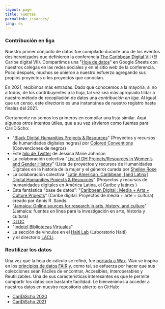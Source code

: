 ```yaml
---
layout: page
title: Fuentes
permalink: /sources/
lang: es
---
```


### Contribución en liga

Nuestro primer conjunto de datos fue compilado durante uno de los eventos desincronizados que definieron la conferencia [The Caribbean Digital VII](http://caribbeandigitalnyc.net/2020/directory/) (El Caribe digital VII). Compartimos una "[Hoja de datos](https://docs.google.com/spreadsheets/d/1PfgI0GrQR60gwRFVIZmZtWae9JyAMpZNFOZRe5xsMsg/edit#gid=1461016146)" en Google Sheets con nuestros colegas en las redes sociales y en el sitio web de la conferencia. Poco después, muchos se unieron a nuestro esfuerzo agregando sus propios proyectos o los proyectos que conocían.

En 2021, recibimos más entradas. Dado que conocemos a la mayoría, si no a todos, de los contribuyentes a la hoja, tal vez sea más apropiado tildar a nuestro método de recopilación de datos una _contribución en liga_. Al igual que un censo, este directorio es una instantánea de nuestro registro hasta finales del 2021.

Ciertamente no somos los primeros en compilar una lista similar. Aquí algunos otros intentos útiles, que a su vez sirvieron como fuentes para CariDiScho:

- "[Black Digital Humanities Projects & Resources](https://docs.google.com/document/d/1rZwucjyAAR7QiEZl238_hhRPXo5-UKXt2_KCrwPZkiQ/edit#heading=h.lfar8xoosxqv)" (Proyectos y recursos de humanidades digitales negras) por [Colored Conventions](https://twitter.com/CCP_org) (Convenciones de negros)
- Este [hilo de Twitter](https://twitter.com/jmjafrx/status/1285202367605022720) de Jessica Marie Johnson
- La colaboración colectiva "[List of DH Projects/Resources in Women’s and Gender History](https://docs.google.com/document/d/1u-5vO2oQDUcqcBkvK9BUlzOPYxIPFZxXgC1quUZv37c/edit)" (Lista de proyectos y recursos de Humanidades Digitales en la historia de la mujer y el género) curada por [Shelley Rose](https://twitter.com/shelleyerose)
- La colaboración colectiva "[Latin American, Caribbean, \[and Latinx\] Digital Humanities Projects & Resources](https://docs.google.com/document/d/1JE5s77JETxUC6Qx_ZOd7aiRxfr2WBPNDweTemJGcYT8/edit#heading=h.epa9pw1nzaoj)" (Proyectos y recursos de humanidades digitales en América Latina, el Caribe y latinxs )
- Esta fantástica "base de datos": "[Caribbean Digital : Media + Arts + Culture Projects](https://docs.google.com/spreadsheets/d/1_v7LmyvN7Xwgev0Fqhs22gzUxraB5sZoZ9amF8G2cxE/edit#gid=0)" (Caribe digital: Proyectos de media + arte + cultura) creado por Annis R. Sands
- "[Jamaica: Online sources for research in arts, history, and culture](https://crln.acrl.org/index.php/crlnews/article/view/9496/10780)" (Jamaica: fuentes en línea para la investigación en arte, historia y cultura)
- [DLOC](https://dloc.com/)
- "[Indotel Bibliotecas Virtuales](http://cti.indotel.gob.do/bibliotecas-virtuales/)"
- La sección de vínculos en el [Haiti Lab](https://sites.duke.edu/haitilab/) (Laboratorio Haiti)
- y el directorio [LACLI](https://salalm.org/lane/lacli/).

### Reutilizar los datos

Una vez que la hoja de cálculo se refinó, fue [portada a Wax](https://minicomp.github.io/wax/). Wax se inspira en los [principios de datos FAIR](https://journal.code4lib.org/articles/13427) y, como tal, se esfuerza por hacer que sus colecciones sean Fáciles de encontrar, Accesibles, Interoperables y Reutilizables. Una de sus características interesantes es que le permite compartir los datos con bastante facilidad. Le bienvenimos a acceder a nuestros datos en nuestro repositorio abierto en GitHub:

- [CariDiScho 2020](https://github.com/elotroalex/caridischo/blob/main/_data/archived/2020.csv)
- [CariDiScho 2021](https://github.com/elotroalex/caridischo/blob/main/_data/)
